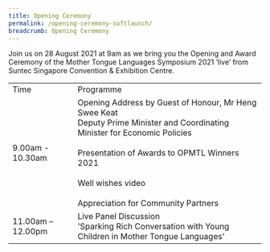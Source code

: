```yaml
---
title: Opening Ceremony
permalink: /opening-ceremony-softlaunch/
breadcrumb: Opening Ceremony
---
```


<html>
<body>
<style>
 iframe{
border : 0;
width:80% ;
}
 </style>
<!-- Global site tag (gtag.js) - Google Ads: 726049306 -->
<script async src="https://www.googletagmanager.com/gtag/js?id=AW-726049306"></script>
<script>
  window.dataLayer = window.dataLayer || [];
  function gtag(){dataLayer.push(arguments);}
  gtag('js', new Date());

  gtag('config', 'AW-726049306');
</script>
<div>
<p>Join us on 28 August 2021 at 9am as we bring you the Opening and Award Ceremony of the Mother Tongue Languages Symposium 2021 ‘live’ from Suntec Singapore Convention & Exhibition Centre.</p>
 
<table>
  <tr>
    <td>Time</td>
    <td>Programme</td>
  </tr>
  <tr>
    <td>9.00am - 10.30am</td>
    <td>
      Opening Address by Guest of Honour, Mr Heng Swee Keat<br/>
      Deputy Prime Minister and Coordinating Minister for Economic Policies<br/><br/>
      Presentation of Awards to OPMTL Winners 2021<br/><br/>
      Well wishes video<br/><br/>
      Appreciation for Community Partners
    </td>
  </tr>
  <tr>
    <td>11.00am – 12.00pm</td>
    <td>
      Live Panel Discussion<br/>
      'Sparking Rich Conversation with Young Children in Mother Tongue Languages'
    </td>
  </tr>
</table>
  
</div>
